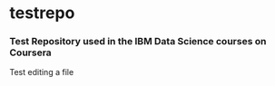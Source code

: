 # testrepo
### Test Repository used in the IBM Data Science courses on Coursera

Test editing a file
